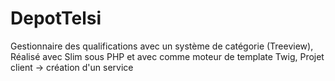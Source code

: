 # DepotTelsi
Gestionnaire des qualifications avec un système de catégorie (Treeview),
Réalisé avec Slim sous PHP et avec comme moteur de template Twig,
Projet client -> création d'un service 
